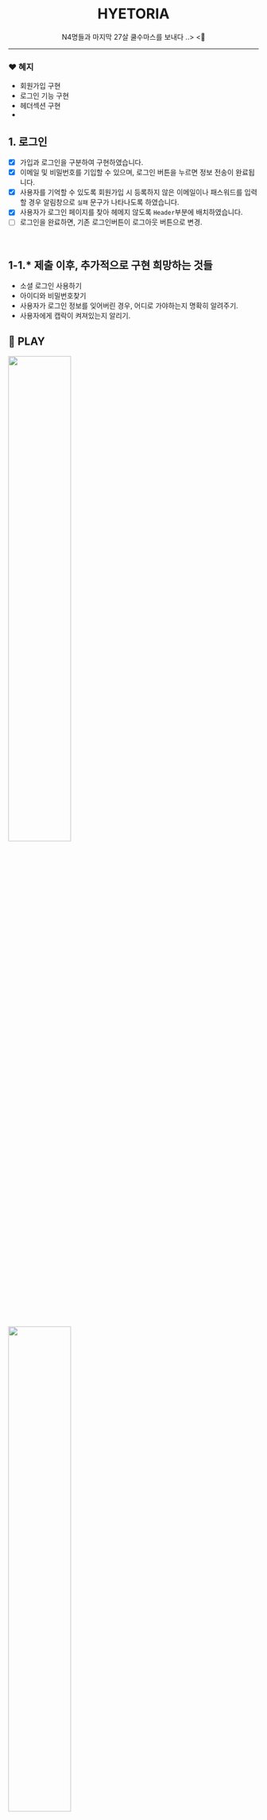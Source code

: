 <div align="center">
<h1> HYETORIA</h1>
N4명들과 마지막 27살 쿨수마스를  보내다 ..> <🍊 
<HR />
</div>

### ❤️ 혜지

- 회원가입 구현
- 로그인 기능 구현
- 헤더섹션 구현
- 




## 1. 로그인
- [X] 가입과 로그인을 구분하여 구현하였습니다. 
- [X] 이메일 및 비밀번호를 기입할 수 있으며,  로그인 버튼을 누르면 정보 전송이 완료됩니다.  
- [X] 사용자를 기억할 수 있도록 회원가입 시  등록하지 않은 이메일이나 패스워드를 입력 할 경우 알림창으로 `실패` 문구가 나타나도록 하였습니다. 
- [X] 사용자가 로그인 페이지를 찾아 헤메지 않도록 `Header`부분에 배치하였습니다. 
- [ ] 로그인을 완료하면, 기존 로그인버튼이 로그아웃 버튼으로 변경.
<br/>

## 1-1.* 제출 이후, 추가적으로 구현 희망하는 것들
- 소셜 로그인 사용하기
- 아이디와 비밀번호찾기 
- 사용자가 로그인 정보를 잊어버린 경우, 어디로 가야하는지 명확히 알려주기.
- 사용자에게 캡락이 켜져있는지 알리기.


## 🎁️ PLAY
 <img src="https://user-images.githubusercontent.com/98737388/209478442-84b03675-04a4-42c5-8533-aa931111d0f7.gif" width="50%" height="50%"/>
 <br> 
<img src="
https://user-images.githubusercontent.com/98737388/209479185-16d6d275-adec-48a8-8727-ee0120497b0f.gif" width="50%" height="50%"/>

